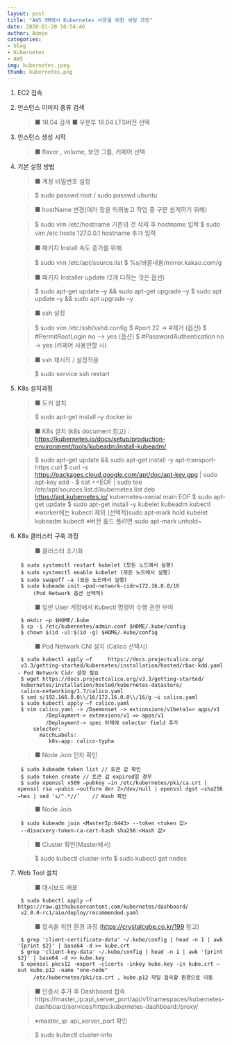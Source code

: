 ```yaml
---
layout: post
title: "AWS VM에서 Kubernetes 사용을 위한 세팅 과정"
date: 2020-01-20 16:54:46
author: Admin
categories: 
- blog 
- Kubernetes
- AWS
img: kubernetes.jpeg
thumb: kubernetes.png
---
```


1. EC2 접속

2. 인스턴스 이미지 종류 검색 
	>■ 18.04 검색
	>■ 우분투 18.04 LTS버전 선택

3. 인스턴스 생성 시작
	>■ flavor , volume, 보안 그룹, 키페어 선택
<!--more-->
4. 기본 설정 방법
	>■ 계정 비밀번호 설정

	>	$ sudo passwd root / sudo passwd ubuntu
	
	>■ hostName 변경(여러 창을 띄워놓고 작업 중 구분 쉽게하기 위해)

	>	$ sudo vim /etc/hostname	기존의 것 삭제 후 hostname 입력
	>	$ sudo vim /etc hosts		127.0.0.1 hostname 추가 입력
	
	>■ 패키지 Install 속도 증가를 위해

	>	$ sudo vim /etc/apt/source.list
	>	$ %s/바꿀내용/mirror.kakao.com/g

	>■ 패키지 Installer update (2개 다하는 것은 옵션)
	
	>	$ sudo apt-get update –y && sudo apt-get upgrade –y
	>	$ sudo apt update –y && sudo apt upgrade –y

	>■ ssh 설정

	>	$ sudo vim /etc/ssh/sshd.config
	>	$ #port 22 -> #제거 (옵션)
	>	$ #PermitRootLogin no –> yes (옵션)
	>	$ #PasswordAuthentication no  -> yes (키페어 사용안할 시)

	>■ ssh 재시작 / 설정적용

	>	$ sudo service ssh restart

5. K8s 설치과정 
	>■ 도커 설치

	>	$ sudo apt-get install –y docker.io
	
	>■ K8s 설치 (k8s document 참고) 
	> 	: https://kubernetes.io/docs/setup/production-environment/tools/kubeadm/install-kubeadm/

	>	$ sudo apt-get update && sudo apt-get install -y apt-transport-https curl
	>	$ curl -s https://packages.cloud.google.com/apt/doc/apt-key.gpg | sudo apt-key add -
	>	$ cat <<EOF | sudo tee /etc/apt/sources.list.d/kubernetes.list
	>	  deb https://apt.kubernetes.io/ kubernetes-xenial main
	>     EOF
	>	$ sudo apt-get update
	>	$ sudo apt-get install -y kubelet kubeadm kubectl 
		※worker에는 kubectl 제외
	(선택적)sudo apt-mark hold kubelet kubeadm kubectl
		※버전 홀드 풀려면 sudo apt-mark unhold~
	
6. K8s 클러스터 구축 과정
	>■ 클러스터 초기화

		$ sudo systemctl restart kubelet (모든 노드에서 실행)
		$ sudo systemctl enable kubelet (모든 노드에서 실행)
		$ sudo swapoff –a (모든 노드에서 실행)
		$ sudo kubeadm init —pod-network-cidr=172.16.0.0/16
			(Pod Network 옵션 선택적)

	>■ 일반 User 계정에서 Kubectl 명령어 수행 권한 부여

		$ mkdir –p $HOME/.kube
		$ cp -i /etc/kubernetes/admin.conf $HOME/.kube/config
		$ chown $(id -u):$(id -g) $HOME/.kube/config

	>■ Pod Network CNI 설치 (Calico 선택시)

		$ sudo kubectl apply –f 	https://docs.projectcalico.org/
		v3.3/getting-started/kubernetes/installation/hosted/rbac-kdd.yaml		- Pod Network Cidr 설정 필요
		$ wget https://docs.projectcalico.org/v3.3/getting-started/
		kubernetes/installation/hosted/kubernetes-datastore/
		calico-networking/1.7/calico.yaml
		$ sed s/192.168.0.0\\/16/172.16.0.0\\/16/g –i calico.yaml
		$ sudo kubectl apply –f calico.yaml
		$ vim calico.yaml -> /Daemonset -> extionsions/v1beta1=> apps/v1				
                /Deployment-> extensions/v1 => apps/v1
				/Deployment-> spec 아래에 selector field 추가
			selector:
			  matchLabels:
			     k8s-app: calico-typha	
	
	>■ Node Join 인자 확인

		$ sudo kubeadm token list // 토큰 값 확인
		$ sudo token create // 토큰 값 expired일 경우
		$ sudo openssl x509 –pubkey –in /etc/kubernetes/pki/ca.crt | openssl rsa –pubin –outform der 2>/dev/null | openssl dgst –sha256 –hex | sed ‘s/^.*//’	// Hash 확인
	
	>■ Node Join
	
		$ sudo kubeadm join <MasterIp:6443> --token <token 값> 
		--disocvery-token-ca-cert-hash sha256:<Hash 값>
	
	>■ Cluster 확인(Master에서)

	>	$ sudo kubectl cluster-info
	>	$ sudo kubectl get nodes 

7. Web Tool 설치
	>■ 대시보드 배포

		$ sudo kubectl apply –f https://raw.githubusercontent.com/kubernetes/dashboard/
		v2.0.0-rc1/aio/deploy/recommended.yaml
	
	>■ 접속을 위한 환경 과정 (https://crystalcube.co.kr/199 참고)

		$ grep 'client-certificate-data' ~/.kube/config | head -n 1 | awk '{print $2}' | base64 -d >> kube.crt
		$ grep 'client-key-data' ~/.kube/config | head -n 1 | awk '{print $2}' | base64 -d >> kube.key
		$ openssl pkcs12 -export -clcerts -inkey kube.key -in kube.crt –out kube.p12 -name "one-node"
			/etc/kubernetes/pki/ca.crt , kube.p12 파일 접속할 환경으로 이동
	
	>■ 인증서 추가 후 Dashboard 접속 
https://master_ip:api_server_port/api/v1/namespaces/kubernetes-dashboard/services/https:kubernetes-dashboard:/proxy/

	>	※master_ip: api_server_port 확인

	>	$ sudo kubectl cluster-info